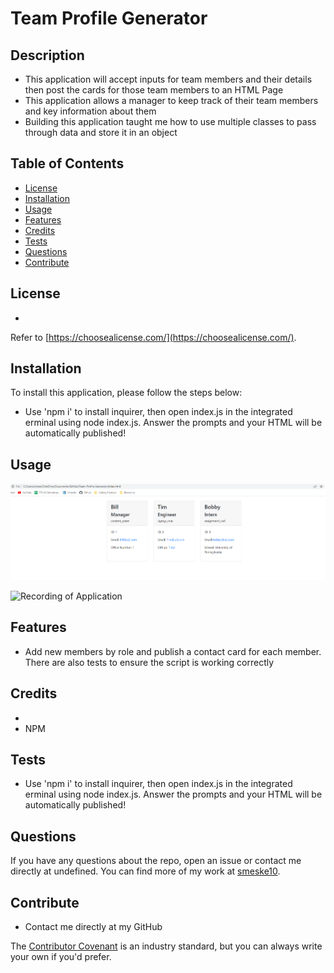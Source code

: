 # Team Profile Generator

## Description
- This application will accept inputs for team members and their details then post the cards for those team members to an HTML Page
- This application allows a manager to keep track of their team members and key information about them
- Building this application taught me how to use multiple classes to pass through data and store it in an object

## Table of Contents

- [License](#license)
- [Installation](#installation)
- [Usage](#usage)
- [Features](#features)
- [Credits](#credits)
- [Tests](#tests)
- [Questions](#questions)
- [Contribute](#Contribute)

## License

- 

Refer to [https://choosealicense.com/](https://choosealicense.com/).

## Installation

To install this application, please follow the steps below:
- Use 'npm i' to install inquirer, then open index.js in the integrated erminal using node index.js. Answer the prompts and your HTML will be automatically published!

## Usage

![Screenshot of Application](/assets/team_profile.png)

![Recording of Application](https://youtu.be/7UYW5zWu-CQ)

## Features

- Add new members by role and publish a contact card for each member. There are also tests to ensure the script is working correctly

## Credits

- 
- NPM

## Tests

- Use 'npm i' to install inquirer, then open index.js in the integrated erminal using node index.js. Answer the prompts and your HTML will be automatically published! 

## Questions 

If you have any questions about the repo, open an issue or contact me directly at undefined. You can find more of my work at [smeske10](https://github.com/smeske10/).

## Contribute

- Contact me directly at my GitHub

The [Contributor Covenant](https://www.contributor-covenant.org/) is an industry standard, but you can always write your own if you'd prefer.

